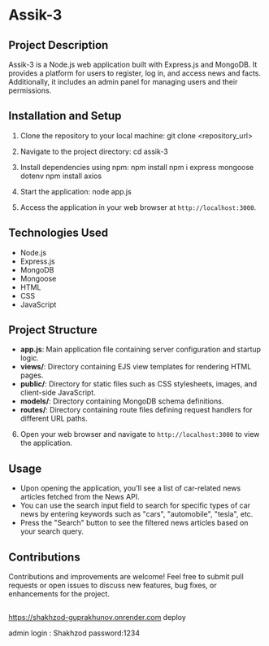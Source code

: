 # Assik-3

## Project Description
Assik-3 is a Node.js web application built with Express.js and MongoDB. It provides a platform for users to register, log in, and access news and facts. Additionally, it includes an admin panel for managing users and their permissions.

## Installation and Setup
1. Clone the repository to your local machine:
git clone <repository_url>

2. Navigate to the project directory:
cd assik-3

3. Install dependencies using npm:
npm install
npm i express mongoose dotenv
npm install axios


4. Start the application:
  node app.js


5. Access the application in your web browser at `http://localhost:3000`.

## Technologies Used
- Node.js
- Express.js
- MongoDB
- Mongoose
- HTML
- CSS
- JavaScript

## Project Structure
- **app.js**: Main application file containing server configuration and startup logic.
- **views/**: Directory containing EJS view templates for rendering HTML pages.
- **public/**: Directory for static files such as CSS stylesheets, images, and client-side JavaScript.
- **models/**: Directory containing MongoDB schema definitions.
- **routes/**: Directory containing route files defining request handlers for different URL paths.

6. Open your web browser and navigate to `http://localhost:3000` to view the application.

## Usage

- Upon opening the application, you'll see a list of car-related news articles fetched from the News API.
- You can use the search input field to search for specific types of car news by entering keywords such as "cars", "automobile", "tesla", etc.
- Press the "Search" button to see the filtered news articles based on your search query.
## Contributions
Contributions and improvements are welcome! Feel free to submit pull requests or open issues to discuss new features, bug fixes, or enhancements for the project.

##
https://shakhzod-guprakhunov.onrender.com   deploy

admin 
login : Shakhzod
password:1234
